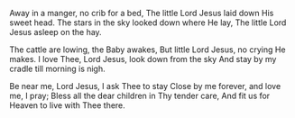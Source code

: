 Away in a manger, no crib for a bed,
The little Lord Jesus laid down His sweet head.
The stars in the sky looked down where He lay,
The little Lord Jesus asleep on the hay.

The cattle are lowing, the Baby awakes,
But little Lord Jesus, no crying He makes.
I love Thee, Lord Jesus, look down from the sky
And stay by my cradle till morning is nigh.

Be near me, Lord Jesus, I ask Thee to stay
Close by me forever, and love me, I pray;
Bless all the dear children in Thy tender care,
And fit us for Heaven to live with Thee there.

